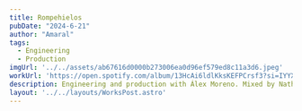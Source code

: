 ```yaml
---
title: Rompehielos
pubDate: "2024-6-21"
author: "Amaral"
tags:
  - Engineering
  - Production
imgUrl: '../../assets/ab67616d0000b273006ea0d96ef579ed8c11a3d6.jpeg'
workUrl: 'https://open.spotify.com/album/13HcAi6ldlKksKEFPCrsf3?si=IYYXOzP1S6qlElkCGAwuTw'
description: Engineering and production with Álex Moreno. Mixed by Nathan Boddy and mastered by Vlado Meller.
layout: '../../layouts/WorksPost.astro'
---
```


